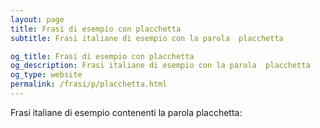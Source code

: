 ```yaml
---
layout: page
title: Frasi di esempio con placchetta 
subtitle: Frasi italiane di esempio con la parola  placchetta

og_title: Frasi di esempio con placchetta 
og_description: Frasi italiane di esempio con la parola  placchetta
og_type: website
permalink: /frasi/p/placchetta.html
---
```


Frasi italiane di esempio contenenti la parola placchetta:


